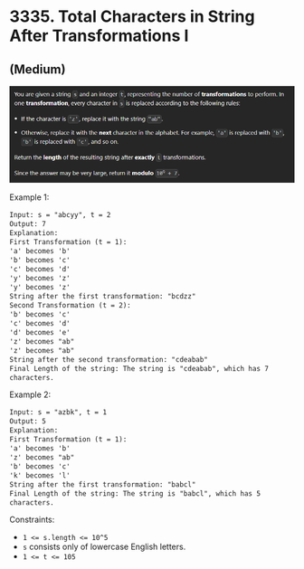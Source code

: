 # 3335. Total Characters in String After Transformations I
## (Medium)

![alt text]({DEC93C15-8220-4588-8149-6C7C30A0BE60}.png)

Example 1:

```
Input: s = "abcyy", t = 2
Output: 7
Explanation:
First Transformation (t = 1):
'a' becomes 'b'
'b' becomes 'c'
'c' becomes 'd'
'y' becomes 'z'
'y' becomes 'z'
String after the first transformation: "bcdzz"
Second Transformation (t = 2):
'b' becomes 'c'
'c' becomes 'd'
'd' becomes 'e'
'z' becomes "ab"
'z' becomes "ab"
String after the second transformation: "cdeabab"
Final Length of the string: The string is "cdeabab", which has 7 characters.
```

Example 2:

```
Input: s = "azbk", t = 1
Output: 5
Explanation:
First Transformation (t = 1):
'a' becomes 'b'
'z' becomes "ab"
'b' becomes 'c'
'k' becomes 'l'
String after the first transformation: "babcl"
Final Length of the string: The string is "babcl", which has 5 characters.
``` 

Constraints:

- `1 <= s.length <= 10^5`
- `s` consists only of lowercase English letters.
- `1 <= t <= 105`